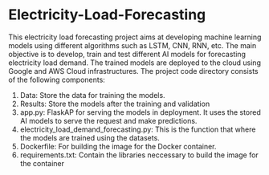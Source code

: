 # Electricity-Load-Forecasting
This electricity load forecasting project aims at developing machine learning models using different algorithms such as LSTM, CNN, RNN, etc. The main objective is to develop, train and test different AI models for forecasting electricity load demand.
The trained models are deployed to the cloud using Google and AWS Cloud infrastructures. 
The project code directory consists of the following components:
1. Data: Store the data for training the models.
2. Results: Store the models after the training and validation
3. app.py: FlaskAP for serving the models in deployment. It uses the stored AI models to serve the request and make predictions.
4. electricity_load_demand_forecasting.py: This is the function that where the models are trained using the datasets.
5. Dockerfile: For building the image for the Docker container.
6. requirements.txt: Contain the libraries neccessary to build the image for the container


